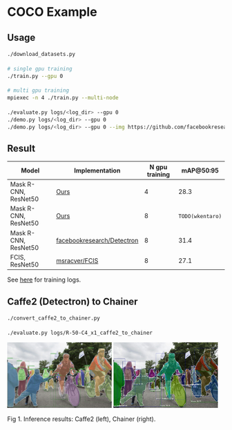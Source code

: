 # COCO Example

## Usage

```bash
./download_datasets.py

# single gpu training
./train.py --gpu 0

# multi gpu training
mpiexec -n 4 ./train.py --multi-node

./evaluate.py logs/<log_dir> --gpu 0
./demo.py logs/<log_dir> --gpu 0
./demo.py logs/<log_dir> --gpu 0 --img https://github.com/facebookresearch/Detectron/blob/master/demo/17790319373_bd19b24cfc_k.jpg?raw=true
```


## Result

| Model | Implementation | N gpu training | mAP@50:95 |
|-------|----------------|----------------|-----------|
| Mask R-CNN, ResNet50 | [Ours](https://github.com/wkentaro/chainer-mask-rcnn) | 4 | 28.3 |
| Mask R-CNN, ResNet50 | [Ours](https://github.com/wkentaro/chainer-mask-rcnn) | 8 | `TODO(wkentaro)` |
| Mask R-CNN, ResNet50 | [facebookresearch/Detectron](https://github.com/facebookresearch/Detectron) | 8 | 31.4 |
| FCIS, ResNet50 | [msracver/FCIS](https://github.com/msracver/FCIS) | 8 | 27.1 |

See [here](https://drive.google.com/open?id=1Dfpc2Dd7_hh9ZsgfbDnuVG4xUnQFBksa) for training logs.


## Caffe2 (Detectron) to Chainer

```bash
./convert_caffe2_to_chainer.py

./evaluate.py logs/R-50-C4_x1_caffe2_to_chainer
```

<img src=".readme/R-50-C4_x1_caffe2_result_33823288584_1d21cf0a26_k.jpg" width="48%" /> <img src=".readme/R-50-C4_x1_caffe2_to_chainer_result_33823288584_1d21cf0a26_k.jpg" width="48%" />

Fig 1. Inference results: Caffe2 (left), Chainer (right).
